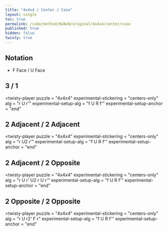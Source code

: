 ```yaml
---
title: "4x4x4 / Center / Case"
layout: single
toc: true
permalink: /cube/method/NxNxN/original/4x4x4/center/case
published: true
hidden: false
twisty: true
---
```


<head>
  <base target="_blank">
  <link
    rel   = "stylesheet"
    type  = "text/css"
    href  = "/assets/css/twisty/NxNxN/4x4x4.css"
  >
  <script
    src   = "https://cdn.cubing.net/js/cubing/twisty"
    type  = "module"
    defer
  ></script>
</head>



## Notation

- F Face / U Face



## 3 / 1

<twisty-player
  puzzle                    = "4x4x4"
  experimental-stickering   = "centers-only"
  alg                       = "r U r'"
  experimental-setup-alg    = "f U R f'"
  experimental-setup-anchor = "end"
></twisty-player>



## 2 Adjacent / 2 Adjacent

<twisty-player
  puzzle                    = "4x4x4"
  experimental-stickering   = "centers-only"
  alg                       = "r U2 r'"
  experimental-setup-alg    = "f U R f'"
  experimental-setup-anchor = "end"
></twisty-player>



## 2 Adjacent / 2 Opposite

<twisty-player
  puzzle                    = "4x4x4"
  experimental-stickering   = "centers-only"
  alg                       = "r U r' U2 r U r'"
  experimental-setup-alg    = "f U R f'"
  experimental-setup-anchor = "end"
></twisty-player>



## 2 Opposite / 2 Opposite

<twisty-player
  puzzle                    = "4x4x4"
  experimental-stickering   = "centers-only"
  alg                       = "r U r2' F r"
  experimental-setup-alg    = "f U R f'"
  experimental-setup-anchor = "end"
></twisty-player>
